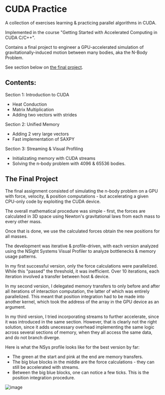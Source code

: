 # CUDA Practice

A collection of exercises learning & practicing parallel algorithms in CUDA.

Implemented in the course "Getting Started with Accelerated Computing in CUDA C/C++".

Contains a final project to engineer a GPU-accelerated simulation of gravitationally-induced motion between many bodies, aka the N-Body Problem.

See section below on [the final project](the-final-project).

## Contents:

Section 1: Introduction to CUDA
- Heat Conduction
- Matrix Multiplication
- Adding two vectors with strides

Section 2: Unified Memory
- Adding 2 very large vectors
- Fast implementation of SAXPY

Section 3: Streaming & Visual Profiling
- Initializating memory with CUDA streams
- Solving the n-body problem with 4096 & 65536 bodies.

## The Final Project

The final assignment consisted of simulating the n-body problem on a GPU with force, velocity, & position computations - but accelerating a given CPU-only code by exploiting the CUDA device.

The overall mathematical procedure was simple - first, the forces are calculated in 3D space using Newton's gravitational laws from each mass to every other mass. 

Once that is done, we use the calculated forces obtain the new positions for all masses. 

The development was iterative & profile-driven, with each version analyzed using the NSight Systems Visual Profiler to analyze bottlenecks & memory usage patterns.

In my first successful version, only the force calculations were parallelized. While this "passed" the threshold, it was inefficient. Over 10 iterations, each iteration involved a transfer between host & device.

In my second version, I delegated memory transfers to only before and after all iterations of interaction computation, the latter of which was entirely parallelized. This meant that position integration had to be made into another kernel, which took the address of the array in the GPU device as an argument.

In my third version, I tried incorporating streams to further accelerate, since it was introduced in the same section. However, that is clearly not the right solution, since it adds unecessary overhead implementing the same logic across several sections of memory, when they all access the same data, and do not branch diverge.

Here is what the NSys profile looks like for the best version by far:
- The green at the start and pink at the end are memory transfers.
- The big blue blocks in the middle are the force calculations - they can still be accelerated with streams.
- Between the big blue blocks, one can notice a few ticks. This is the position integration procedure. 

![image](https://github.com/user-attachments/assets/804c3d50-5cb5-47e2-b913-24e233d151a9)
